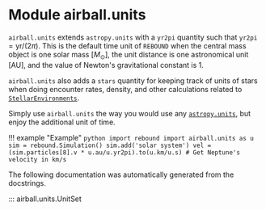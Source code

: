 # Module airball.units

`airball.units` extends `astropy.units` with a `yr2pi` quantity such that `yr2pi`$= \mathrm{yr}/(2\pi)$. This is the default time unit of `REBOUND` when the central mass object is one solar mass [$M_\odot$], the unit distance is one astronomical unit [AU], and the value of Newton's gravitational constant is 1.

`airball.units` also adds a `stars` quantity for keeping track of units of stars when doing encounter rates, density, and other calculations related to [`StellarEnvironments`](../environments/#airball.environments.StellarEnvironment).

Simply use `airball.units` the way you would use any [`astropy.units`](https://docs.astropy.org/en/stable/units/index.html), but enjoy the additional unit of time.

!!! example "Example"
    ```python
    import rebound
    import airball.units as u
    sim = rebound.Simulation()
    sim.add('solar system')
    vel = (sim.particles[8].v * u.au/u.yr2pi).to(u.km/u.s) # Get Neptune's velocity in km/s
    ```

The following documentation was automatically generated from the docstrings.

::: airball.units.UnitSet